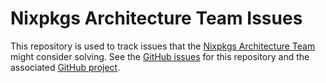 # Nixpkgs Architecture Team Issues

This repository is used to track issues that the [Nixpkgs Architecture Team](https://github.com/nixpkgs-architecture) might consider solving. See the [GitHub issues](https://github.com/nixpkgs-architecture/issues/issues) for this repository and the associated [GitHub project](https://github.com/orgs/nixpkgs-architecture/projects/2).
